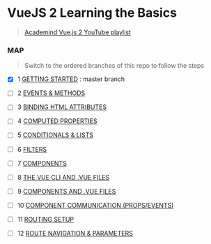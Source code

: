 # VueJS 2 Learning the Basics 

> [Academind Vue.js 2 YouTube playlist](https://www.youtube.com/playlist?list=PL55RiY5tL51p-YU-Uw90qQH419BM4Iz07)

### MAP

> Switch to the ordered branches of this repo to follow the steps

- [x] 1 [GETTING STARTED](https://www.youtube.com/watch?v=nyJSd6V2DRI&list=PL55RiY5tL51p-YU-Uw90qQH419BM4Iz07&index=2&t=0s)  : master branch 
- [ ] 2 [EVENTS & METHODS](https://www.youtube.com/watch?v=8gkT_yWvP3c&list=PL55RiY5tL51p-YU-Uw90qQH419BM4Iz07&index=3&t=0s)
- [ ] 3 [BINDING HTML ATTRIBUTES](https://www.youtube.com/watch?v=N198LSY_jTw&list=PL55RiY5tL51p-YU-Uw90qQH419BM4Iz07&index=4&t=0s)
- [ ] 4 [COMPUTED PROPERTIES](https://www.youtube.com/watch?v=cx2WnT_sckA&list=PL55RiY5tL51p-YU-Uw90qQH419BM4Iz07&index=5&t=0s)
- [ ] 5 [CONDITIONALS & LISTS](https://www.youtube.com/watch?v=sI_vgLd_CyU&list=PL55RiY5tL51p-YU-Uw90qQH419BM4Iz07&index=6&t=0s)
- [ ] 6 [FILTERS](https://www.youtube.com/watch?v=Dh0E9aaedEA&list=PL55RiY5tL51p-YU-Uw90qQH419BM4Iz07&index=7&t=0s)
- [ ] 7 [COMPONENTS](https://www.youtube.com/watch?v=kskV1q4iokk&list=PL55RiY5tL51p-YU-Uw90qQH419BM4Iz07&index=8&t=0s)
- [ ] 8 [THE VUE CLI AND .VUE FILES](https://www.youtube.com/watch?v=6noJ0dlG7jM&list=PL55RiY5tL51p-YU-Uw90qQH419BM4Iz07&index=9&t=0s)
- [ ] 9 [COMPONENTS AND .VUE FILES](https://www.youtube.com/watch?v=FWQSuskE5UA&list=PL55RiY5tL51p-YU-Uw90qQH419BM4Iz07&index=10&t=0s)
- [ ] 10 [COMPONENT COMMUNICATION (PROPS/EVENTS)](https://www.youtube.com/watch?v=PPmg7ntQjzc&list=PL55RiY5tL51p-YU-Uw90qQH419BM4Iz07&index=11&t=0s)
- [ ] 11 [ROUTING SETUP](https://www.youtube.com/watch?v=4lk9-PYensI&list=PL55RiY5tL51p-YU-Uw90qQH419BM4Iz07&index=12&t=0s)
- [ ] 12 [ROUTE NAVIGATION & PARAMETERS](https://www.youtube.com/watch?v=ZYzAwFi5Xzo&list=PL55RiY5tL51p-YU-Uw90qQH419BM4Iz07&index=13&t=0s)

